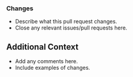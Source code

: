 ### Changes
* Describe what this pull request changes. 
* Close any relevant issues/pull requests here.

## Additional Context
* Add any comments here.
* Include examples of changes.
